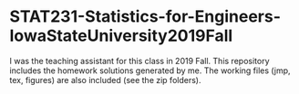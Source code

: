 # STAT231-Statistics-for-Engineers-IowaStateUniversity2019Fall

I was the teaching assistant for this class in 2019 Fall. This repository includes the homework solutions generated by me. The working files (jmp, tex, figures) are also included (see the zip folders).

